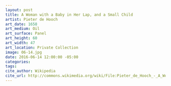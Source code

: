 ```yaml
---
layout: post
title: A Woman with a Baby in Her Lap, and a Small Child
artist: Pieter de Hooch
art_date: 1658
art_medium: Oil
art_surface: Panel
art_height: 60 
art_width: 47
art_location: Private Collection
image: 06-14.jpg
date: 2016-06-14 12:00:00 -05:00
categories:
tags:
cite_author: Wikipedia
cite_url: http://commons.wikimedia.org/wiki/File:Pieter_de_Hooch_-_A_Woman_with_a_Baby_in_Her_Lap,_and_a_Small_Child_-_WGA11693.jpg
---
```

